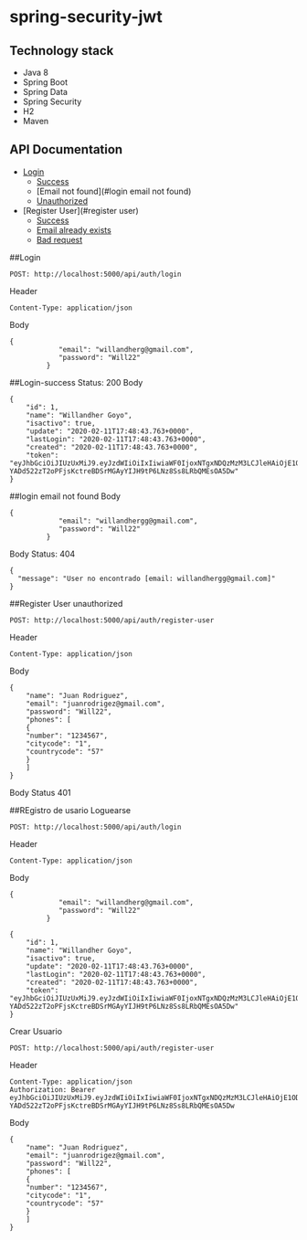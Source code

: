 # spring-security-jwt

## Technology stack
- Java 8
- Spring Boot
- Spring Data
- Spring Security
- H2
- Maven

## API Documentation

- [Login](#Login)
    - [Success](#login-success)
    - [Email not found](#login email not found)
    - [Unauthorized](#login-unauthorized)
- [Register User](#register user)
    - [Success](#success)
    - [Email already exists](#register-user-email-already-exists)
    - [Bad request](#register-user-bad-request)


##Login

```
POST: http://localhost:5000/api/auth/login
```

Header
```
Content-Type: application/json
```

Body 
``` 
{
         	"email": "willandherg@gmail.com",
         	"password": "Will22"
         }
```


##Login-success 
Status: 200
Body
```
{
    "id": 1,
    "name": "Willandher Goyo",
    "isactivo": true,
    "update": "2020-02-11T17:48:43.763+0000",
    "lastLogin": "2020-02-11T17:48:43.763+0000",
    "created": "2020-02-11T17:48:43.763+0000",
    "token": "eyJhbGciOiJIUzUxMiJ9.eyJzdWIiOiIxIiwiaWF0IjoxNTgxNDQzMzM3LCJleHAiOjE1ODIwNDgxMzd9.FvSgLAVcmZAeId7rakBs0lFhD3w3IO-YADd522zT2oPFjsKctreBDSrMGAyYIJH9tP6LNz8Ss8LRbQMEsOA5Dw"
}
```
##login email not found
Body 
``` 
{
         	"email": "willandhergg@gmail.com",
         	"password": "Will22"
         }
```
Body
Status: 404
```
{
  "message": "User no encontrado [email: willandhergg@gmail.com]"
}

```
##Register User unauthorized
```
POST: http://localhost:5000/api/auth/register-user
```
Header
```
Content-Type: application/json
```
Body
```
{
	"name": "Juan Rodriguez",
	"email": "juanrodrigez@gmail.com",
	"password": "Will22",
	"phones": [
	{
	"number": "1234567",
	"citycode": "1",
	"countrycode": "57"
	}
	]
}
```
Body 
Status 401

##REgistro de usario
Loguearse
```
POST: http://localhost:5000/api/auth/login
```
Header
```
Content-Type: application/json
```

Body 
``` 
{
         	"email": "willandherg@gmail.com",
         	"password": "Will22"
         }
```
```
{
    "id": 1,
    "name": "Willandher Goyo",
    "isactivo": true,
    "update": "2020-02-11T17:48:43.763+0000",
    "lastLogin": "2020-02-11T17:48:43.763+0000",
    "created": "2020-02-11T17:48:43.763+0000",
    "token": "eyJhbGciOiJIUzUxMiJ9.eyJzdWIiOiIxIiwiaWF0IjoxNTgxNDQzMzM3LCJleHAiOjE1ODIwNDgxMzd9.FvSgLAVcmZAeId7rakBs0lFhD3w3IO-YADd522zT2oPFjsKctreBDSrMGAyYIJH9tP6LNz8Ss8LRbQMEsOA5Dw"
}
```
Crear Usuario
```
POST: http://localhost:5000/api/auth/register-user
```
Header
```
Content-Type: application/json
Authorization: Bearer eyJhbGciOiJIUzUxMiJ9.eyJzdWIiOiIxIiwiaWF0IjoxNTgxNDQzMzM3LCJleHAiOjE1ODIwNDgxMzd9.FvSgLAVcmZAeId7rakBs0lFhD3w3IO-YADd522zT2oPFjsKctreBDSrMGAyYIJH9tP6LNz8Ss8LRbQMEsOA5Dw
```
Body 
```
{
	"name": "Juan Rodriguez",
	"email": "juanrodrigez@gmail.com",
	"password": "Will22",
	"phones": [
	{
	"number": "1234567",
	"citycode": "1",
	"countrycode": "57"
	}
	]
}
```